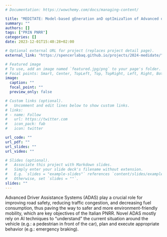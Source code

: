 ```yaml
---
# Documentation: https://wowchemy.com/docs/managing-content/

title: "MEDITATE: Model-based gEneration anD optImizaTion of Advanced driver assistance systems Testing scEnarios in co-simulation"
summary: ""
authors: []
tags: ["PRIN PNRR"]
categories: []
date: 2023-12-01T15:40:28+02:00

# Optional external URL for project (replaces project detail page).
external_link: "https://spencerlabaq.github.io/projects/2024-medidate/"

# Featured image
# To use, add an image named `featured.jpg/png` to your page's folder.
# Focal points: Smart, Center, TopLeft, Top, TopRight, Left, Right, BottomLeft, Bottom, BottomRight.
image:
  caption: ""
  focal_point: ""
  preview_only: false

# Custom links (optional).
#   Uncomment and edit lines below to show custom links.
# links:
# - name: Follow
#   url: https://twitter.com
#   icon_pack: fab
#   icon: twitter

url_code: ""
url_pdf: ""
url_slides: ""
url_video: ""

# Slides (optional).
#   Associate this project with Markdown slides.
#   Simply enter your slide deck's filename without extension.
#   E.g. `slides = "example-slides"` references `content/slides/example-slides.md`.
#   Otherwise, set `slides = ""`.
slides: ""
---
```

Advanced Driver Assistance Systems (ADAS) play a crucial role for improving road safety, reducing traffic congestion, and decreasing fuel consumption, thus paving the way to safer and more environment-friendly mobility, which are key objectives of the Italian PNRR. 
Novel ADAS mostly rely on AI techniques to “understand” the current situation around the vehicle (e.g.: a pedestrian in front of the car), plan and execute appropriate behavior (e.g.: emergency braking).

